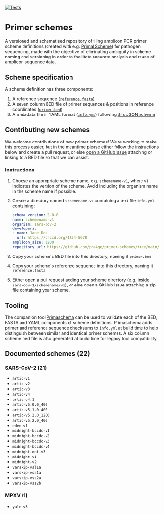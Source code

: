 [![Tests](https://github.com/pha4ge/primer-schemes/actions/workflows/test.yml/badge.svg)](https://github.com/pha4ge/primer-schemes/actions/workflows/test.yml)

# Primer schemes

A versioned and schematised repository of tiling amplicon PCR primer scheme definitions (created with e.g. [Primal Scheme](https://primalscheme.com)) for pathogen sequencing, made with the objective of eliminating ambiguity in scheme naming and versioning in order to facilitate accurate analysis and reuse of amplicon sequence data.



## Scheme specification

A scheme definition has three components:

1.  A reference sequence ([`reference.fasta`](https://github.com/pha4ge/primer-schemes/blob/main/sars-cov-2/artic/v4.1/reference.fasta))
2.  A seven column BED file of primer sequences & positions in reference coordinates ([`primer.bed`](https://github.com/pha4ge/primer-schemes/blob/main/sars-cov-2/artic/v4.1/primer.bed))
3.  A metadata file in YAML format ([`info.yml`](https://github.com/pha4ge/primer-schemes/blob/main/sars-cov-2/artic/v4.1/info.yml)) following [this JSON schema](https://github.com/pha4ge/primer-schemes/blob/main/schema/scheme_schema.latest.json)



## Contributing new schemes

We welcome contributions of new primer schemes! We're working to make this process easier, but in the meantime please either follow the instructions below and create a pull request, or else [open a GitHub issue](https://github.com/pha4ge/primer-schemes/issues) attaching or linking to a BED file so that we can assist.

### Instructions

1. Choose an appropriate scheme name, e.g. `schemename-v1`, where `v1` indicates the version of the scheme. Avoid including the organism name in the scheme name if possible.

2. Create a directory named `schemename-v1` containing a text file `info.yml` containing:
   ```yaml
   schema_version: 2-0-0
   name: schemename-v1
   organism: sars-cov-2
   developers:
   - name: Jane Doe
     url: https://orcid.org/1234-5678
   amplicon_size: 1200
   repository_url: https://github.com/pha4ge/primer-schemes/tree/main/sars-cov-2/schemename/v1
   ```
   
3. Copy your scheme's BED file into this directory, naming it `primer.bed`

4. Copy your scheme's reference sequence into this directory, naming it `reference.fasta` 

5. Either open a pull request adding your scheme directory (e.g. inside `sars-cov-2/schemename/v1`), or else open a GitHub issue attaching a zip file containing your scheme.



## Tooling

The companion tool [Primaschema](https://github.com/pha4ge/primaschema) can be used to validate each of the BED, FASTA and YAML components of scheme definitions. Primaschema adds primer and reference sequence checksums to `info.yml` at build time to help distinguish between similar and identical primer schemes. A six column scheme.bed file is also generated at build time for legacy tool compatibility.



## Documented schemes (22)

### SARS-CoV-2 (21)

 - `artic-v1`
 - `artic-v2`
 - `artic-v3`
 - `artic-v4`
 - `artic-v4.1`
 - `artic-v5.0.0_400`
 - `artic-v5.1.0_400`
 - `artic-v5.2.0_1200`
 - `artic-v5.2.0_400`
 - `eden-v1`
 - `midnight-bccdc-v1`
 - `midnight-bccdc-v2`
 - `midnight-bccdc-v3`
 - `midnight-bccdc-v4`
 - `midnight-ont-v3`
 - `midnight-v1`
 - `midnight-v2`
 - `varskip-vsl1a`
 - `varskip-vss1a`
 - `varskip-vss2a`
 - `varskip-vss2b`



### MPXV (1)

- `yale-v3`


